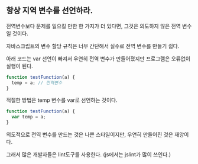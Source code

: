 ## 항상 지역 변수를 선언하라.

전역변수보다 문제를 일으킬 만한 한 가지가 더 있다면, 그것은 의도하지 않은 전역 변수일 것이다.

자바스크립트의 변수 할당 규칙은 너무 간단해서 실수로 전역 변수를 만들기 쉽다.

아래 코드는 var 선언이 빠져서 우연히 전역 변수가 만들어졌지만 프로그램은 오류없이 실행이 된다.

```jsx
function testFunction(a) {
  temp = a; // 전역변수
}
```

적절한 방법은 temp 변수를 var로 선언하는 것이다.

```jsx
function testFunction(a) {
  var temp = a;
}
```

의도적으로 전역 변수를 만드는 것은 나쁜 스타일이지만, 우연히 만들어진 것은 재앙이다.

그래서 많은 개발자들은 lint도구를 사용한다. (js에서는 jslint가 많이 쓰인다.)
